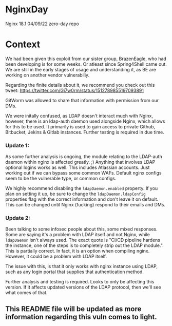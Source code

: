# NginxDay
Nginx 18.1 04/09/22 zero-day repo

# Context
We had been given this exploit from our sister group, BrazenEagle, who had been developing is for some weeks. Or atleast since Spring4Shell came out.
We are still in the early stages of usage and understanding it, as BE are working on another vendor vulnerabiliy.

Regarding the finite details about it, we recommend you check out this tweet:
https://twitter.com/Gi7w0rm/status/1512789855197093891

GitWorm was allowed to share that information with permission from our DMs.

We were initally confused, as LDAP doesn't interact much with Nginx, however, there is an ldap-auth daemon used alongside Nginx, which allows for this to be used.
It primarily is used to gain access to private Github, Bitbucket, Jekins & Gitlab instances. Further testing is required in due time.

### Update 1: 
As some further analysis is ongoing, the module relating to the LDAP-auth daemon within nginx is affected greatly. ;)
Anything that involves LDAP optional logins works as well. This includes Atlassian accounts. Just working out if we can bypass some common WAFs. Default nginx configs seem to be the vulnerable type, or common configs.

We highly recommend disabling the ``ldapDaemon.enabled`` property. If you plan on setting it up, be sure to change the ``ldapDaemon.ldapConfig`` properties flag with the correct information and don't leave it on default. This can be changed until Nginx (fucking) respond to their emails and DMs.

### Update 2:
Been talking to some infosec people about this, some mixed responses. Some are saying it's a problem with LDAP itself and not Nginx, while ``ldapDaemon`` isn't always used. The exact quote is "CI/CD pipeline hardens the instance, one of the steps is to completely strip out the LDAP module.". This is partially correct. In fact, it is an option when compiling nginx. However, it could be a problem with LDAP itself.

The issue with this, is that it only works with nginx instance using LDAP, such as any login portal that supplies that authentication method. 

Further analysis and testing is required. Looks to only be affecting this version. If it affects updated versions of the LDAP protocol, then we'll see what comes of that.






## This README file will be updated as more information regarding this vuln comes to light. 
